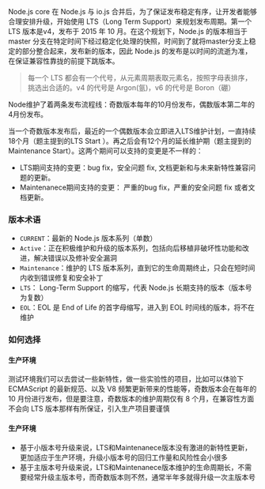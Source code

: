 Node.js core 在 Node.js 与 io.js 合并后，为了保证发布稳定有序，让开发者能够合理安排升级，开始使用 LTS（Long Term Support）来规划发布周期。第一个 LTS 版本是v4，发布于 2015 年 10 月。在这个规划下，Node.js 的版本相当于 master 分支在特定时间下经过稳定化处理的快照，时间到了就将master分支上稳定的部分整合起来，发布新的版本，因此 Node.js 的发布是以时间的流逝为准，在保证兼容性靠拢的前提下跳版本。

> 每一个 LTS 都会有一个代号，从元素周期表取元素名，按照字母表排序，挑选出合适的。v4 的代号是 Argon(氩)，v6 的代号是 Boron（硼）


Node维护了着两条发布流程线：奇数版本每年的10月份发布，偶数版本第二年的4月份发布。

当一个奇数版本发布后，最近的一个偶数版本会立即进入LTS维护计划，一直持续18个月（题主提到的LTS Start ）。再之后会有12个月的延长维护期（题主提到的Maintenance Start）。这两个期间可以支持的变更是不一样的：

- LTS期间支持的变更：bug fix，安全问题 fix, 文档更新和与未来新特性兼容问题的更新。
- Maintenanece期间支持的变更： 严重的bug fix，严重的安全问题 fix 或者文档更新。


### 版本术语

- `CURRENT`：最新的 Node.js 版本系列（单数）
- `Active`：正在积极维护和升级的版本系列，包括向后移植非破坏性功能和改进，解决错误以及修补安全漏洞
- `Maintenance`：维护的 LTS 版本系列，直到它的生命周期终止，只会在短时间内收到错误修复和安全补丁
- `LTS`： Long-Term Support 的缩写，代表 Node.js 长期支持的版本（版本号为复数）
- `EOL`：EOL 是 End of Life 的首字母缩写，进入到 EOL 时间线的版本，将不在维护

### 如何选择

#### 生产环境 

测试环境我们可以去尝试一些新特性，做一些实验性的项目，比如可以体验下 ECMAScript 的最新规范、以及 V8 频繁更新带来的性能等，奇数版本会在每年的 10 月份进行发布，但是要注意，奇数版本的维护周期仅有 8 个月，在兼容性方面不会向 LTS 版本那样有所保证，引入生产项目要谨慎

#### 生产环境 

- 基于小版本号升级来说，LTS和Maintenanece版本没有激进的新特性更新，更加适应于生产环境，升级小版本号的回归工作量和风险性会小很多
- 基于主版本号升级来说，LTS和Maintenanece版本维护的生命周期长，不需要经常升级主版本号，而奇数版本则不然，通常半年多就得升级一次主版本号

